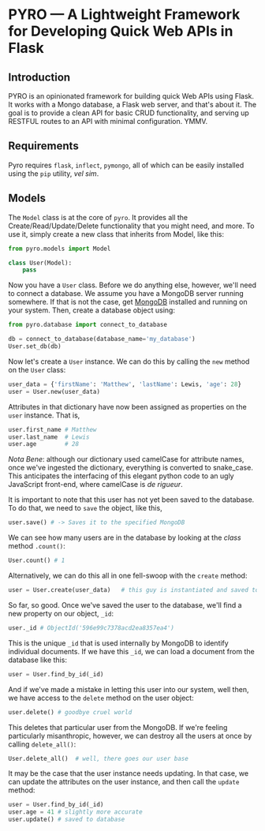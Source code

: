 # PYRO — A Lightweight Framework for Developing Quick Web APIs in Flask

## Introduction

PYRO is an opinionated framework for building quick Web APIs using Flask. It
works with a Mongo database, a Flask web server, and that's about it. The goal
is to provide a clean API for basic CRUD functionality, and serving up RESTFUL
routes to an API with minimal configuration. YMMV.

## Requirements

Pyro requires `flask`, `inflect`, `pymongo`, all of which can be easily installed
using the `pip` utility, *vel sim*.

## Models

The `Model` class is at the core of `pyro`. It provides all the
Create/Read/Update/Delete functionality that you might need, and more. To use
it, simply create a new class that inherits from Model, like this:


```python
from pyro.models import Model

class User(Model):
    pass
```

Now you have a `User` class. Before we do anything else, however, we'll need to
connect a database. We assume you have a MongoDB server running somewhere. If
that is not the case, get [MongoDB](https://goo.gl/pbiPSB) installed and 
running on your system. Then, create a database object using:

```python
from pyro.database import connect_to_database

db = connect_to_database(database_name='my_database')
User.set_db(db)
```

Now let's create a `User` instance. We can do this by calling the `new` 
method on the `User` class:

```python
user_data = {'firstName': 'Matthew', 'lastName': Lewis, 'age': 28}
user = User.new(user_data)
```

Attributes in that dictionary have now been assigned as properties on the
`user` instance. That is,

```python
user.first_name # Matthew
user.last_name  # Lewis
user.age        # 28
```

*Nota Bene*: although our dictionary used camelCase for attribute names, once
we've ingested the dictionary, everything is converted to snake_case. This
anticipates the interfacing of this elegant python code to an ugly JavaScript
front-end, where camelCase is *de rigueur*.

It is important to note that this user has not yet been saved to the database.
To do that, we need to `save` the object, like this,

```python
user.save() # -> Saves it to the specified MongoDB
```

We can see how many users are in the database by looking at the *class* method
`.count()`:

```python
User.count() # 1
```

Alternatively, we can do this all in one fell-swoop with the `create` method:

```python
user = User.create(user_data)   # this guy is instantiated and saved to DB
```

So far, so good. Once we've saved the user to the database, we'll find a new
property on our object, `_id`:

```python
user._id # ObjectId('596e99c7378acd2ea8357ea4') 
```

This is the unique `_id` that is used internally by MongoDB to identify 
individual documents. If we have this `_id`, we can load a document from the
database like this:

```python
user = User.find_by_id(_id)
```

And if we've made a mistake in letting this user into our system, well then, 
we have access to the `delete` method on the user object:

```python
user.delete() # goodbye cruel world
```

This deletes that particular user from the MongoDB. If we're feeling
particularly misanthropic, however, we can destroy all the users at once by
calling `delete_all()`:

```python
User.delete_all()  # well, there goes our user base
```

It may be the case that the user instance needs updating. In that case, we
can update the attributes on the user instance, and then call the `update` 
method:

```python
user = User.find_by_id(_id)
user.age = 41 # slightly more accurate
user.update() # saved to database
```
